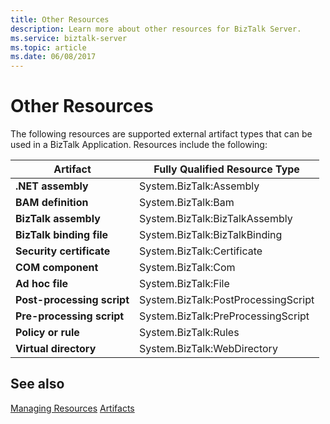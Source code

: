 ```yaml
---
title: Other Resources
description: Learn more about other resources for BizTalk Server.
ms.service: biztalk-server
ms.topic: article
ms.date: 06/08/2017
---
```


# Other Resources

The following resources are supported external artifact types that can be used in a BizTalk Application. Resources include the following:  
  
|Artifact|Fully Qualified Resource Type|  
|--------------|-----------------------------------|  
|**.NET assembly**|System.BizTalk:Assembly|  
|**BAM definition**|System.BizTalk:Bam|  
|**BizTalk assembly**|System.BizTalk:BizTalkAssembly|  
|**BizTalk binding file**|System.BizTalk:BizTalkBinding|  
|**Security certificate**|System.BizTalk:Certificate|  
|**COM component**|System.BizTalk:Com|  
|**Ad hoc file**|System.BizTalk:File|  
|**Post-processing script**|System.BizTalk:PostProcessingScript|  
|**Pre-processing script**|System.BizTalk:PreProcessingScript|  
|**Policy or rule**|System.BizTalk:Rules|  
|**Virtual directory**|System.BizTalk:WebDirectory|  
  
## See also  

[Managing Resources](../core/managing-resources.md)
[Artifacts](../core/artifacts.md)
